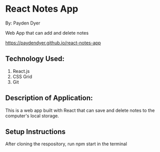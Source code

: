 # React Notes App
By: Payden Dyer

Web App that can add and delete notes

https://paydendyer.github.io/react-notes-app
## Technology Used:
1. React.js
2. CSS Grid
3. Git

## Description of Application:
This is a web app built with React that can save and delete notes to the computer's local storage. 
## Setup Instructions
After cloning the respository, run npm start in the terminal

